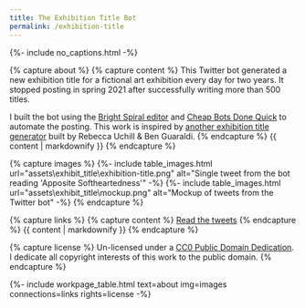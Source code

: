 ```yaml
---
title: The Exhibition Title Bot
permalink: /exhibition-title
---
```

{%- include no_captions.html -%}

{% capture about %}
{% capture content %}
This Twitter bot generated a new exhibition title for a fictional art exhibition every day for two years. It stopped posting in spring 2021 after successfully writing more than 500 titles.

I built the bot using the [Bright Spiral editor](https://www.brightspiral.com/tracery/) and [Cheap Bots Done Quick](https://cheapbotsdonequick.com/) to automate the posting. 
This work is inspired by [another exhibition title generator](http://www.mit.edu/~ruchill/lazycurator.submit.html) built by Rebecca Uchill & Ben Guaraldi.
{% endcapture %}
{{ content | markdownify }}
{% endcapture %}

{% capture images %}
{%- include table_images.html url="assets\exhibit_title\exhibition-title.png" alt="Single tweet from the bot reading 'Apposite Softheartedness'" -%}
{%- include table_images.html url="assets\exhibit_title\mockup.png" alt="Mockup of tweets from the Twitter bot" -%}
{% endcapture %}

{% capture links %}
{% capture content %}
[Read the tweets](https://twitter.com/exhibit_title)
{% endcapture %}
{{ content | markdownify }}
{% endcapture %}

{% capture license %}
Un-licensed under a <a href="https://creativecommons.org/publicdomain/zero/1.0/" target="_blank">CC0 Public Domain Dedication</a>. I dedicate all copyright interests of this work to the public domain.
{% endcapture %}

{%- include workpage_table.html text=about
img=images connections=links rights=license -%}
